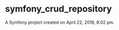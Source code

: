 symfony_crud_repository
=======================

A Symfony project created on April 22, 2018, 8:02 pm.
